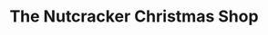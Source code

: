 ---
title: "The Nutcracker Christmas Shop"
url: /callander/the-nutcracker-christmas-shop/
shop: Andenken
---